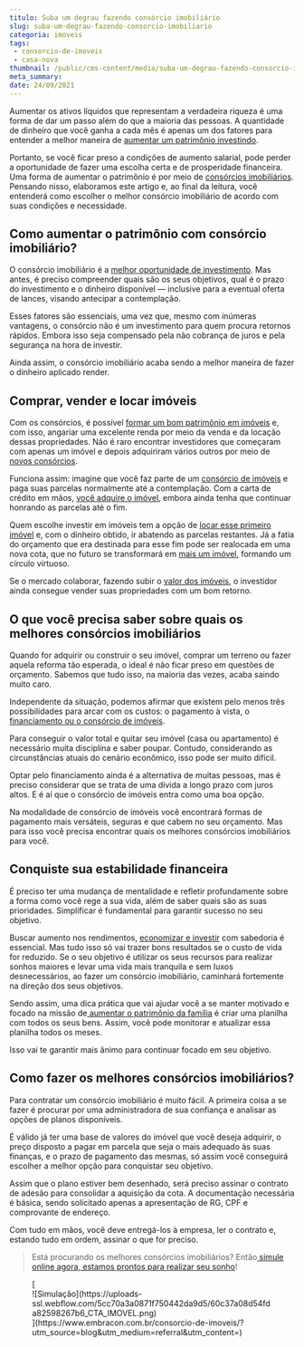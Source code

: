 ```yaml
---
titulo: Suba um degrau fazendo consórcio imobiliário
slug: suba-um-degrau-fazendo-consorcio-imobiliario
categoria: imoveis
tags:
 - consorcio-de-imoveis
 - casa-nova
thumbnail: /public/cms-content/media/suba-um-degrau-fazendo-consorcio-imobiliario.jpg
meta_summary: 
date: 24/09/2021
---
```

Aumentar os ativos líquidos que representam a verdadeira riqueza é uma forma de dar um passo além do que a maioria das pessoas. A quantidade de dinheiro que você ganha a cada mês é apenas um dos fatores para entender a melhor maneira de [aumentar um patrimônio investindo](https://www.embracon.com.br/blog/e-possivel-aumentar-o-patrimonio-saiba-aqui).

Portanto, se você ficar preso a condições de aumento salarial, pode perder a oportunidade de fazer uma escolha certa e de prosperidade financeira. Uma forma de aumentar o patrimônio é por meio de [consórcios imobiliários](https://www.embracon.com.br/blog/como-fazer-um-consorcio-de-imoveis-ainda-em-2021). Pensando nisso, elaboramos este artigo e, ao final da leitura, você entenderá como escolher o melhor consórcio imobiliário de acordo com suas condições e necessidade.

Como aumentar o patrimônio com consórcio imobiliário? 
------------------------------------------------------

O consórcio imobiliário é a [melhor oportunidade de investimento](https://www.embracon.com.br/blog/8-motivos-que-comprovam-que-consorcio-e-investimento). Mas antes, é preciso compreender quais são os seus objetivos, qual é o prazo do investimento e o dinheiro disponível — inclusive para a eventual oferta de lances, visando antecipar a contemplação.

Esses fatores são essenciais, uma vez que, mesmo com inúmeras vantagens, o consórcio não é um investimento para quem procura retornos rápidos. Embora isso seja compensado pela não cobrança de juros e pela segurança na hora de investir.

Ainda assim, o consórcio imobiliário acaba sendo a melhor maneira de fazer o dinheiro aplicado render.

Comprar, vender e locar imóveis 
--------------------------------

Com os consórcios, é possível [formar um bom patrimônio em imóveis](https://www.embracon.com.br/blog/segundo-imovel-vale-a-pena) e, com isso, angariar uma excelente renda por meio da venda e da locação dessas propriedades. Não é raro encontrar investidores que começaram com apenas um imóvel e depois adquiriram vários outros por meio de [novos consórcios](https://www.embracon.com.br/blog/como-o-consorcio-de-imoveis-cresceu-ao-longo-de-2020).

Funciona assim: imagine que você faz parte de um [consórcio de imóveis](https://www.embracon.com.br/blog/como-funciona-um-consorcio-de-imoveis-no-brasil) e paga suas parcelas normalmente até a contemplação. Com a carta de crédito em mãos, [você adquire o imóvel](https://www.embracon.com.br/blog/e-possivel-comprar-um-imovel-em-outro-estado-com-consorcio), embora ainda tenha que continuar honrando as parcelas até o fim.

Quem escolhe investir em imóveis tem a opção de [locar esse primeiro imóvel](https://www.embracon.com.br/blog/alugar-casa-ou-fazer-o-consorcio-qual-vale-mais-a-pena) e, com o dinheiro obtido, ir abatendo as parcelas restantes. Já a fatia do orçamento que era destinada para esse fim pode ser realocada em uma nova cota, que no futuro se transformará em [mais um imóvel](https://www.embracon.com.br/blog/qual-a-melhor-forma-de-comprar-o-primeiro-imovel), formando um círculo virtuoso.

Se o mercado colaborar, fazendo subir o [valor dos imóveis](https://www.embracon.com.br/blog/5-passos-para-voce-usar-o-fgts-no-consorcio-imobiliario), o investidor ainda consegue vender suas propriedades com um bom retorno.

O que você precisa saber sobre quais os melhores consórcios imobiliários 
-------------------------------------------------------------------------

Quando for adquirir ou construir o seu imóvel, comprar um terreno ou fazer aquela reforma tão esperada, o ideal é não ficar preso em questões de orçamento. Sabemos que tudo isso, na maioria das vezes, acaba saindo muito caro.

Independente da situação, podemos afirmar que existem pelo menos três possibilidades para arcar com os custos: o pagamento à vista, o [financiamento ou o consórcio de imóveis](https://www.embracon.com.br/tag/consorcio-x-financiamento).

Para conseguir o valor total e quitar seu imóvel (casa ou apartamento) é necessário muita disciplina e saber poupar. Contudo, considerando as circunstâncias atuais do cenário econômico, isso pode ser muito difícil.

Optar pelo financiamento ainda é a alternativa de muitas pessoas, mas é preciso considerar que se trata de uma dívida a longo prazo com juros altos. E é aí que o consórcio de imóveis entra como uma boa opção.

Na modalidade de consórcio de imóveis você encontrará formas de pagamento mais versáteis, seguras e que cabem no seu orçamento. Mas para isso você precisa encontrar quais os melhores consórcios imobiliários para você.

Conquiste sua estabilidade financeira 
--------------------------------------

É preciso ter uma mudança de mentalidade e refletir profundamente sobre a forma como você rege a sua vida, além de saber quais são as suas prioridades. Simplificar é fundamental para garantir sucesso no seu objetivo.

Buscar aumento nos rendimentos, [economizar e investir](https://www.embracon.com.br/blog/afinal-quais-sao-as-diferencas-entre-poupar-economizar-e-investir) com sabedoria é essencial. Mas tudo isso só vai trazer bons resultados se o custo de vida for reduzido. Se o seu objetivo é utilizar os seus recursos para realizar sonhos maiores e levar uma vida mais tranquila e sem luxos desnecessários, ao fazer um consórcio imobiliário, caminhará fortemente na direção dos seus objetivos.

Sendo assim, uma dica prática que vai ajudar você a se manter motivado e focado na missão de[ aumentar o patrimônio da família](https://www.embracon.com.br/blog/e-possivel-aumentar-o-patrimonio-saiba-aqui) é criar uma planilha com todos os seus bens. Assim, você pode monitorar e atualizar essa planilha todos os meses.

Isso vai te garantir mais ânimo para continuar focado em seu objetivo.

Como fazer os melhores consórcios imobiliários? 
------------------------------------------------

Para contratar um consórcio imobiliário é muito fácil. A primeira coisa a se fazer é procurar por uma administradora de sua confiança e analisar as opções de planos disponíveis.

É válido já ter uma base de valores do imóvel que você deseja adquirir, o preço disposto a pagar em parcela que seja o mais adequado às suas finanças, e o prazo de pagamento das mesmas, só assim você conseguirá escolher a melhor opção para conquistar seu objetivo.

Assim que o plano estiver bem desenhado, será preciso assinar o contrato de adesão para consolidar a aquisição da cota. A documentação necessária é básica, sendo solicitado apenas a apresentação de RG, CPF e comprovante de endereço.

Com tudo em mãos, você deve entregá-los à empresa, ler o contrato e, estando tudo em ordem, assinar o que for preciso.

> Está procurando os melhores consórcios imobiliários? Então[ simule online agora, estamos prontos para realizar seu sonho](https://www.embracon.com.br/servicos/planos-de-consorcio-imobiliario)!

<figure class="w-richtext-figure-type-image w-richtext-align-center">[<div>![Simulação](https://uploads-ssl.webflow.com/5cc70a3a0871f750442da9d5/60c37a08d54fda82598267b6_CTA_IMOVEL.png)</div>](https://www.embracon.com.br/consorcio-de-imoveis/?utm_source=blog&utm_medium=referral&utm_content=)</figure>
